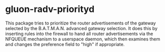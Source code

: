 gluon-radv-priorityd
====================

This package tries to prioritize the router advertisements of the gateway
selected by the B.A.T.M.A.N. advanced gateway selection. It does this by
inserting rules into the firewall to hand all router advertisements via the
NFQUEUE mechanism to a userspace daemon, which then examines them and changes
the preference field to "high" if appropriate.
